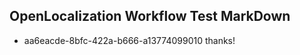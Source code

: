 ## OpenLocalization Workflow Test MarkDown
* aa6eacde-8bfc-422a-b666-a13774099010 thanks!

<!--HONumber=Jul16_HO2-->


